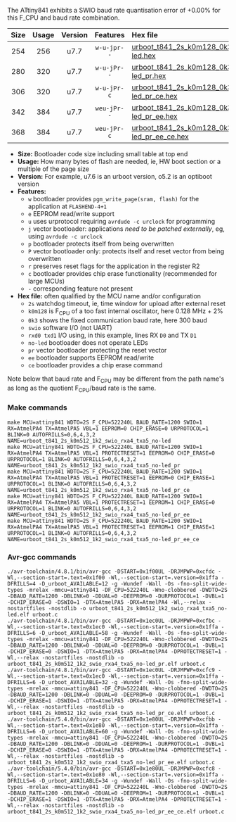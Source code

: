The ATtiny841 exhibits a SWIO baud rate quantisation error of +0.00% for this F_CPU and baud rate combination.

|Size|Usage|Version|Features|Hex file|
|:-:|:-:|:-:|:-:|:--|
|254|256|u7.7|`w-u-jpr--`|[urboot_t841_2s_k0m128_0k3_swio_rxa4_txa5_no-led.hex](https://raw.githubusercontent.com/stefanrueger/urboot.hex/main/mcus/attiny841/watchdog_2_s/internal_oscillator+2%/+0m128000_hz/+++0k3_baud/uart1_rxa4_txa5/no-led/urboot_t841_2s_k0m128_0k3_swio_rxa4_txa5_no-led.hex)|
|280|320|u7.7|`w-u-jPr--`|[urboot_t841_2s_k0m128_0k3_swio_rxa4_txa5_no-led_pr.hex](https://raw.githubusercontent.com/stefanrueger/urboot.hex/main/mcus/attiny841/watchdog_2_s/internal_oscillator+2%/+0m128000_hz/+++0k3_baud/uart1_rxa4_txa5/no-led/urboot_t841_2s_k0m128_0k3_swio_rxa4_txa5_no-led_pr.hex)|
|306|320|u7.7|`w-u-jPr-c`|[urboot_t841_2s_k0m128_0k3_swio_rxa4_txa5_no-led_pr_ce.hex](https://raw.githubusercontent.com/stefanrueger/urboot.hex/main/mcus/attiny841/watchdog_2_s/internal_oscillator+2%/+0m128000_hz/+++0k3_baud/uart1_rxa4_txa5/no-led/urboot_t841_2s_k0m128_0k3_swio_rxa4_txa5_no-led_pr_ce.hex)|
|342|384|u7.7|`weu-jPr--`|[urboot_t841_2s_k0m128_0k3_swio_rxa4_txa5_no-led_pr_ee.hex](https://raw.githubusercontent.com/stefanrueger/urboot.hex/main/mcus/attiny841/watchdog_2_s/internal_oscillator+2%/+0m128000_hz/+++0k3_baud/uart1_rxa4_txa5/no-led/urboot_t841_2s_k0m128_0k3_swio_rxa4_txa5_no-led_pr_ee.hex)|
|368|384|u7.7|`weu-jPr-c`|[urboot_t841_2s_k0m128_0k3_swio_rxa4_txa5_no-led_pr_ee_ce.hex](https://raw.githubusercontent.com/stefanrueger/urboot.hex/main/mcus/attiny841/watchdog_2_s/internal_oscillator+2%/+0m128000_hz/+++0k3_baud/uart1_rxa4_txa5/no-led/urboot_t841_2s_k0m128_0k3_swio_rxa4_txa5_no-led_pr_ee_ce.hex)|

- **Size:** Bootloader code size including small table at top end
- **Usage:** How many bytes of flash are needed, ie, HW boot section or a multiple of the page size
- **Version:** For example, u7.6 is an urboot version, o5.2 is an optiboot version
- **Features:**
  + `w` bootloader provides `pgm_write_page(sram, flash)` for the application at `FLASHEND-4+1`
  + `e` EEPROM read/write support
  + `u` uses urprotocol requiring `avrdude -c urclock` for programming
  + `j` vector bootloader: applications *need to be patched externally*, eg, using `avrdude -c urclock`
  + `p` bootloader protects itself from being overwritten
  + `P` vector bootloader only: protects itself and reset vector from being overwritten
  + `r` preserves reset flags for the application in the register R2
  + `c` bootloader provides chip erase functionality (recommended for large MCUs)
  + `-` corresponding feature not present
- **Hex file:** often qualified by the MCU name and/or configuration
  + `2s` watchdog timeout, ie, time window for upload after external reset
  + `k0m128` is F<sub>CPU</sub> of a too fast internal oscillator, here 0.128 MHz + 2%
  + `0k3` shows the fixed communication baud rate, here 300 baud
  + `swio` software I/O (not UART)
  + `rxd0 txd1` I/O using, in this example, lines RX `D0` and TX `D1`
  + `no-led` bootloader does not operate LEDs
  + `pr` vector bootloader protecting the reset vector
  + `ee` bootloader supports EEPROM read/write
  + `ce` bootloader provides a chip erase command


Note below that baud rate and F<sub>CPU</sub> may be different from the path name's as long as the quotient F<sub>CPU</sub>/baud rate is the same.

### Make commands
```
make MCU=attiny841 WDTO=2S F_CPU=522240L BAUD_RATE=1200 SWIO=1 RX=AtmelPA4 TX=AtmelPA5 VBL=1 EEPROM=0 CHIP_ERASE=0 URPROTOCOL=1 BLINK=0 AUTOFRILLS=0,6,4,3,2 NAME=urboot_t841_2s_k0m512_1k2_swio_rxa4_txa5_no-led
make MCU=attiny841 WDTO=2S F_CPU=522240L BAUD_RATE=1200 SWIO=1 RX=AtmelPA4 TX=AtmelPA5 VBL=1 PROTECTRESET=1 EEPROM=0 CHIP_ERASE=0 URPROTOCOL=1 BLINK=0 AUTOFRILLS=0,6,4,3,2 NAME=urboot_t841_2s_k0m512_1k2_swio_rxa4_txa5_no-led_pr
make MCU=attiny841 WDTO=2S F_CPU=522240L BAUD_RATE=1200 SWIO=1 RX=AtmelPA4 TX=AtmelPA5 VBL=1 PROTECTRESET=1 EEPROM=0 CHIP_ERASE=1 URPROTOCOL=1 BLINK=0 AUTOFRILLS=0,6,4,3,2 NAME=urboot_t841_2s_k0m512_1k2_swio_rxa4_txa5_no-led_pr_ce
make MCU=attiny841 WDTO=2S F_CPU=522240L BAUD_RATE=1200 SWIO=1 RX=AtmelPA4 TX=AtmelPA5 VBL=1 PROTECTRESET=1 EEPROM=1 CHIP_ERASE=0 URPROTOCOL=1 BLINK=0 AUTOFRILLS=0,6,4,3,2 NAME=urboot_t841_2s_k0m512_1k2_swio_rxa4_txa5_no-led_pr_ee
make MCU=attiny841 WDTO=2S F_CPU=522240L BAUD_RATE=1200 SWIO=1 RX=AtmelPA4 TX=AtmelPA5 VBL=1 PROTECTRESET=1 EEPROM=1 CHIP_ERASE=1 URPROTOCOL=1 BLINK=0 AUTOFRILLS=0,6,4,3,2 NAME=urboot_t841_2s_k0m512_1k2_swio_rxa4_txa5_no-led_pr_ee_ce
```

### Avr-gcc commands
```
./avr-toolchain/4.8.1/bin/avr-gcc -DSTART=0x1f00UL -DRJMPWP=0xcfdc -Wl,--section-start=.text=0x1f00 -Wl,--section-start=.version=0x1ffa -DFRILLS=4 -D_urboot_AVAILABLE=12 -g -Wundef -Wall -Os -fno-split-wide-types -mrelax -mmcu=attiny841 -DF_CPU=522240L -Wno-clobbered -DWDTO=2S -DBAUD_RATE=1200 -DBLINK=0 -DDUAL=0 -DEEPROM=0 -DURPROTOCOL=1 -DVBL=1 -DCHIP_ERASE=0 -DSWIO=1 -DTX=AtmelPA5 -DRX=AtmelPA4 -Wl,--relax -nostartfiles -nostdlib -o urboot_t841_2s_k0m512_1k2_swio_rxa4_txa5_no-led.elf urboot.c
./avr-toolchain/4.8.1/bin/avr-gcc -DSTART=0x1ec0UL -DRJMPWP=0xcfbc -Wl,--section-start=.text=0x1ec0 -Wl,--section-start=.version=0x1ffa -DFRILLS=6 -D_urboot_AVAILABLE=58 -g -Wundef -Wall -Os -fno-split-wide-types -mrelax -mmcu=attiny841 -DF_CPU=522240L -Wno-clobbered -DWDTO=2S -DBAUD_RATE=1200 -DBLINK=0 -DDUAL=0 -DEEPROM=0 -DURPROTOCOL=1 -DVBL=1 -DCHIP_ERASE=0 -DSWIO=1 -DTX=AtmelPA5 -DRX=AtmelPA4 -DPROTECTRESET=1 -Wl,--relax -nostartfiles -nostdlib -o urboot_t841_2s_k0m512_1k2_swio_rxa4_txa5_no-led_pr.elf urboot.c
./avr-toolchain/4.8.1/bin/avr-gcc -DSTART=0x1ec0UL -DRJMPWP=0xcfc9 -Wl,--section-start=.text=0x1ec0 -Wl,--section-start=.version=0x1ffa -DFRILLS=6 -D_urboot_AVAILABLE=32 -g -Wundef -Wall -Os -fno-split-wide-types -mrelax -mmcu=attiny841 -DF_CPU=522240L -Wno-clobbered -DWDTO=2S -DBAUD_RATE=1200 -DBLINK=0 -DDUAL=0 -DEEPROM=0 -DURPROTOCOL=1 -DVBL=1 -DCHIP_ERASE=1 -DSWIO=1 -DTX=AtmelPA5 -DRX=AtmelPA4 -DPROTECTRESET=1 -Wl,--relax -nostartfiles -nostdlib -o urboot_t841_2s_k0m512_1k2_swio_rxa4_txa5_no-led_pr_ce.elf urboot.c
./avr-toolchain/5.4.0/bin/avr-gcc -DSTART=0x1e80UL -DRJMPWP=0xcfbb -Wl,--section-start=.text=0x1e80 -Wl,--section-start=.version=0x1ffa -DFRILLS=6 -D_urboot_AVAILABLE=60 -g -Wundef -Wall -Os -fno-split-wide-types -mrelax -mmcu=attiny841 -DF_CPU=522240L -Wno-clobbered -DWDTO=2S -DBAUD_RATE=1200 -DBLINK=0 -DDUAL=0 -DEEPROM=1 -DURPROTOCOL=1 -DVBL=1 -DCHIP_ERASE=0 -DSWIO=1 -DTX=AtmelPA5 -DRX=AtmelPA4 -DPROTECTRESET=1 -Wl,--relax -nostartfiles -nostdlib -o urboot_t841_2s_k0m512_1k2_swio_rxa4_txa5_no-led_pr_ee.elf urboot.c
./avr-toolchain/5.4.0/bin/avr-gcc -DSTART=0x1e80UL -DRJMPWP=0xcfc8 -Wl,--section-start=.text=0x1e80 -Wl,--section-start=.version=0x1ffa -DFRILLS=6 -D_urboot_AVAILABLE=34 -g -Wundef -Wall -Os -fno-split-wide-types -mrelax -mmcu=attiny841 -DF_CPU=522240L -Wno-clobbered -DWDTO=2S -DBAUD_RATE=1200 -DBLINK=0 -DDUAL=0 -DEEPROM=1 -DURPROTOCOL=1 -DVBL=1 -DCHIP_ERASE=1 -DSWIO=1 -DTX=AtmelPA5 -DRX=AtmelPA4 -DPROTECTRESET=1 -Wl,--relax -nostartfiles -nostdlib -o urboot_t841_2s_k0m512_1k2_swio_rxa4_txa5_no-led_pr_ee_ce.elf urboot.c
```

